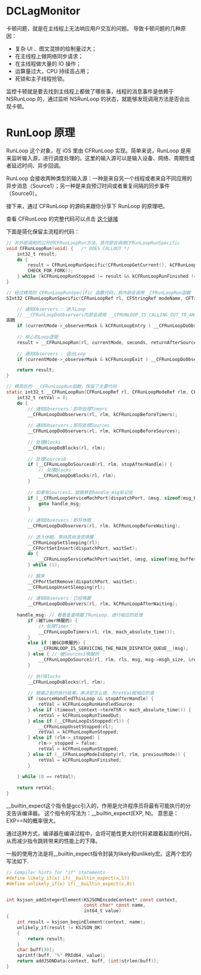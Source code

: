 # DCLagMonitor

卡顿问题，就是在主线程上无法响应用户交互的问题。
导致卡顿问题的几种原因：
- 复杂 UI 、图文混排的绘制量过大； 
- 在主线程上做网络同步请求；
- 在主线程做大量的 IO 操作；
- 运算量过大，CPU 持续高占用；
- 死锁和主子线程抢锁。

监控卡顿就是要去找到主线程上都做了哪些事，线程的消息事件是依赖于 NSRunLoop 的，通过监听 NSRunLoop 的状态，就能够发现调用方法是否会出现卡顿。

# RunLoop 原理
RunLoop 这个对象，在 iOS 里由 CFRunLoop 实现。简单来说，RunLoop 是用来监听输入源，进行调度处理的。这里的输入源可以是输入设备、网络、周期性或者延迟时间、异步回调。

RunLoop 会接收两种类型的输入源：一种是来自另一个线程或者来自不同应用的异步消息（Source1）；另一种是来自预订时间或者重复间隔的同步事件（Source0）。

接下来，通过 CFRunLoop 的源码来跟你分享下 RunLoop 的原理吧。

查看 CFRunLoop 的完整代码可以点击 [这个链接](https://opensource.apple.com/source/CF/CF-1153.18/CFRunLoop.c.auto.html)

下面是简化保留主流程的代码：

```objectiveC
// 共外部调用的公开的CFRunLoopRun方法，其内部会调用CFRunLoopRunSpecific
void CFRunLoopRun(void) {   /* DOES CALLOUT */
    int32_t result;
    do {
        result = CFRunLoopRunSpecific(CFRunLoopGetCurrent(), kCFRunLoopDefaultMode, 1.0e10, false);
        CHECK_FOR_FORK();
    } while (kCFRunLoopRunStopped != result && kCFRunLoopRunFinished != result);
}

// 经过精简的 CFRunLoopRunSpecific 函数代码，其内部会调用__CFRunLoopRun函数
SInt32 CFRunLoopRunSpecific(CFRunLoopRef rl, CFStringRef modeName, CFTimeInterval seconds, Boolean returnAfterSourceHandled) {     /* DOES CALLOUT */

    // 通知Observers : 进入Loop
    // __CFRunLoopDoObservers内部会调用 __CFRUNLOOP_IS_CALLING_OUT_TO_AN_OBSERVER_CALLBACK_FUNCTION__
函数
    if (currentMode->_observerMask & kCFRunLoopEntry ) __CFRunLoopDoObservers(rl, currentMode, kCFRunLoopEntry);
    
    // 核心的Loop逻辑
    result = __CFRunLoopRun(rl, currentMode, seconds, returnAfterSourceHandled, previousMode);
    
    // 通知Observers : 退出Loop
    if (currentMode->_observerMask & kCFRunLoopExit ) __CFRunLoopDoObservers(rl, currentMode, kCFRunLoopExit);

    return result;
}

// 精简后的 __CFRunLoopRun函数，保留了主要代码
static int32_t __CFRunLoopRun(CFRunLoopRef rl, CFRunLoopModeRef rlm, CFTimeInterval seconds, Boolean stopAfterHandle, CFRunLoopModeRef previousMode) {
    int32_t retVal = 0;
    do {
        // 通知Observers：即将处理Timers
        __CFRunLoopDoObservers(rl, rlm, kCFRunLoopBeforeTimers); 
        
        // 通知Observers：即将处理Sources
        __CFRunLoopDoObservers(rl, rlm, kCFRunLoopBeforeSources);
        
        // 处理Blocks
        __CFRunLoopDoBlocks(rl, rlm);
        
        // 处理Sources0
        if (__CFRunLoopDoSources0(rl, rlm, stopAfterHandle)) {
            // 处理Blocks
            __CFRunLoopDoBlocks(rl, rlm);
        }
        
        // 如果有Sources1，就跳转到handle_msg标记处
        if (__CFRunLoopServiceMachPort(dispatchPort, &msg, sizeof(msg_buffer), &livePort, 0, &voucherState, NULL)) {
            goto handle_msg;
        }
        
        // 通知Observers：即将休眠
        __CFRunLoopDoObservers(rl, rlm, kCFRunLoopBeforeWaiting);
        
        // 进入休眠，等待其他消息唤醒
        __CFRunLoopSetSleeping(rl);
        __CFPortSetInsert(dispatchPort, waitSet);
        do {
            __CFRunLoopServiceMachPort(waitSet, &msg, sizeof(msg_buffer), &livePort, poll ? 0 : TIMEOUT_INFINITY, &voucherState, &voucherCopy);
        } while (1);
        
        // 醒来
        __CFPortSetRemove(dispatchPort, waitSet);
        __CFRunLoopUnsetSleeping(rl);
        
        // 通知Observers：已经唤醒
        __CFRunLoopDoObservers(rl, rlm, kCFRunLoopAfterWaiting);
        
    handle_msg: // 看看是谁唤醒了RunLoop，进行相应的处理
        if (被Timer唤醒的) {
            // 处理Timer
            __CFRunLoopDoTimers(rl, rlm, mach_absolute_time());
        }
        else if (被GCD唤醒的) {
            __CFRUNLOOP_IS_SERVICING_THE_MAIN_DISPATCH_QUEUE__(msg);
        } else { // 被Sources1唤醒的
            __CFRunLoopDoSource1(rl, rlm, rls, msg, msg->msgh_size, &reply);
        }
        
        // 执行Blocks
        __CFRunLoopDoBlocks(rl, rlm);
        
        // 根据之前的执行结果，来决定怎么做，为retVal赋相应的值
        if (sourceHandledThisLoop && stopAfterHandle) {
            retVal = kCFRunLoopRunHandledSource;
        } else if (timeout_context->termTSR < mach_absolute_time()) {
            retVal = kCFRunLoopRunTimedOut;
        } else if (__CFRunLoopIsStopped(rl)) {
            __CFRunLoopUnsetStopped(rl);
            retVal = kCFRunLoopRunStopped;
        } else if (rlm->_stopped) {
            rlm->_stopped = false;
            retVal = kCFRunLoopRunStopped;
        } else if (__CFRunLoopModeIsEmpty(rl, rlm, previousMode)) {
            retVal = kCFRunLoopRunFinished;
        }
        
    } while (0 == retVal);
    
    return retVal;
}
```

__builtin_expect这个指令是gcc引入的，作用是允许程序员将最有可能执行的分支告诉编译器。
这个指令的写法为：__builtin_expect(EXP, N)。
意思是：EXP==N的概率很大。

通过这种方式，编译器在编译过程中，会将可能性更大的代码紧跟着起面的代码，从而减少指令跳转带来的性能上的下降。

一般的使用方法是将__builtin_expect指令封装为likely和unlikely宏。这两个宏的写法如下.

```objectiveC
// Compiler hints for "if" statements
#define likely_if(x) if(__builtin_expect(x,1))
#define unlikely_if(x) if(__builtin_expect(x,0))


int ksjson_addIntegerElement(KSJSONEncodeContext* const context,
                             const char* const name,
                             int64_t value)
{
    int result = ksjson_beginElement(context, name);
    unlikely_if(result != KSJSON_OK)
    {
        return result;
    }
    char buff[30];
    sprintf(buff, "%" PRId64, value);
    return addJSONData(context, buff, (int)strlen(buff));
}

```





